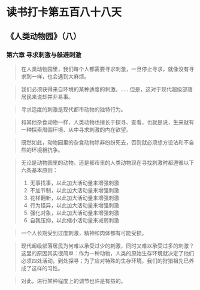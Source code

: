 # 读书打卡第五百八十八天
## 《人类动物园》（八）
### 第六章 寻求刺激与躲避刺激

> 在人类动物园里，我们每个人都需要寻求刺激，一旦停止寻求，就像没有寻求到一样，也会遇到大麻烦。

> 我们必须获得来自环境的某种适度的刺激。……但是，这对于现代超级部落居民来说却并非易事。

> 寻求适度的刺激是现代都市动物的独特行为。

> 和其他杂食动物一样，人类动物也擅长于探寻、查看，也就是说，生来就有一种探索周围环境、从中寻求刺激的内在欲望。

> 既然如此，动物园里的杂食动物除非纷纷死去，否则就必须想方设法和不自然的环境相抗争。

> 无论是动物园里的动物，还是都市里的人类动物现在寻找刺激时都遵循以下六条基本原则：
> 1. 无事找事，以此加大活动量来增强刺激
> 2. 不加节制，以此加大活动量来增强刺激
> 3. 花样翻新，以此加大活动量来增强刺激
> 4. 行为怪异，以此加大活动量来增强刺激
> 5. 强化对象，以此加大活动量来增强刺激
> 6. 自我压抑，以此缩小活动量来减弱刺激

> 一个人长期受到过度刺激，精神和肉体都有可能受损。

> 现代超级部落居民为何难以承受过少的刺激，同时又难以承受过多的刺激？这里的原因其实很简单：作为一种动物，人类的原始生存环境就决定了他们必须四处活动，到处探寻；为了应对特殊的生存环境，我们的狩猎祖先已养成了这样的习性。

> 对此，进行某种程度上的调节也许是有益的。